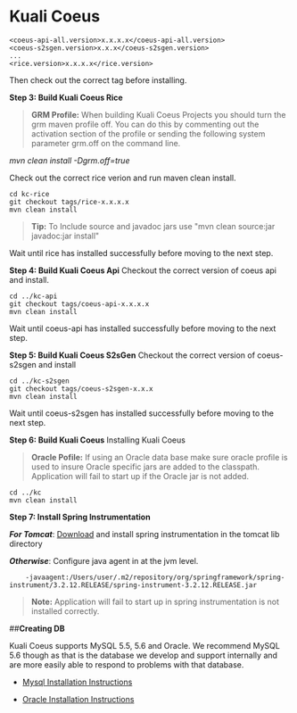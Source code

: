 **Kuali Coeus**
==

```
<coeus-api-all.version>x.x.x.x</coeus-api-all.version>
<coeus-s2sgen.version>x.x.x</coeus-s2sgen.version>
...
<rice.version>x.x.x.x</rice.version>
```

Then check out the correct tag before installing.

**Step 3: Build Kuali Coeus Rice**
> **GRM Profile:** When building Kuali Coeus Projects you should turn the grm maven profile off.  You can do this by commenting out the activation section of the profile or sending the following system parameter grm.off on the command line. 
> 
*mvn clean install -Dgrm.off=true*

Check out the correct rice verion and run maven clean install.
```
cd kc-rice
git checkout tags/rice-x.x.x.x
mvn clean install
```

> **Tip:** To Include source and javadoc jars use "mvn clean source:jar javadoc:jar install"

Wait until rice has installed successfully before moving to the next step.

**Step 4: Build Kuali Coeus Api**
Checkout the correct version of coeus api and install.
```
cd ../kc-api
git checkout tags/coeus-api-x.x.x.x
mvn clean install 
```

Wait until coeus-api has installed successfully before moving to the next step.

**Step 5: Build Kuali Coeus S2sGen**
Checkout the correct version of coeus-s2sgen and install
```
cd ../kc-s2sgen
git checkout tags/coeus-s2sgen-x.x.x
mvn clean install 
```

Wait until coeus-s2sgen has installed successfully before moving to the next step.

**Step 6: Build Kuali Coeus**
Installing Kuali Coeus
> **Oracle Pofile:** If using an Oracle data base make sure oracle profile is used to insure Oracle specific jars are added to the classpath.  Application will fail to start up if the Oracle jar is not added.

```
cd ../kc
mvn clean install
```

**Step 7: Install Spring Instrumentation**

***For Tomcat***: 
	[Download][6] and install spring instrumentation in the tomcat lib directory

***Otherwise***:
	Configure java agent in at the jvm level.
```
	-javaagent:/Users/user/.m2/repository/org/springframework/spring-instrument/3.2.12.RELEASE/spring-instrument-3.2.12.RELEASE.jar
``` 

>**Note:** Application will fail to start up in spring instrumentation is not installed correctly.

##**Creating DB**

Kuali Coeus supports MySQL 5.5, 5.6 and Oracle. We recommend MySQL 5.6 though as that is the database we develop and support internally and are more easily able to respond to problems with that database.

* [Mysql Installation Instructions](coeus-db/coeus-db-sql/src/main/resources/co/kuali/coeus/data/migration/sql/mysql/README)
* [Oracle Installation Instructions](coeus-db/coeus-db-sql/src/main/resources/co/kuali/coeus/data/migration/sql/oracle/README)




  [1]: http://maven.apache.org/download.cgi
  [2]: http://www.oracle.com/technetwork/java/javase/downloads/jdk7-downloads-1880260.html
  [3]: https://tomcat.apache.org/download-70.cgi
  [4]: http://dev.mysql.com/downloads/mysql/
  [5]: http://git-scm.com/downloads
  [6]: http://mvnrepository.com/artifact/org.springframework/spring-instrument/3.2.12.RELEASE

